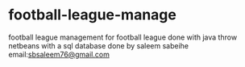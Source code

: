# football-league-manage
football league management for football league done with java throw netbeans with a sql database
done by saleem sabeihe 
email:sbsaleem76@gmail.com
